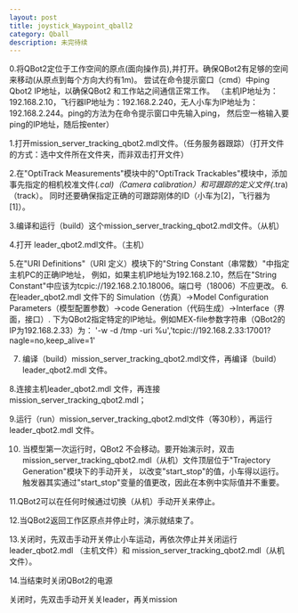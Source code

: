 ```yaml
---
layout: post
title: joystick_Waypoint_qball2
category: Qball
description: 未完待续
---
```


0.将QBot2定位于工作空间的原点(面向操作员),并打开。确保QBot2有足够的空间来移动(从原点到每个方向大约有1m)。
尝试在命令提示窗口（cmd）中ping Qbot2 IP地址，以确保QBot2 和工作站之间通信正常工作。
（主机IP地址为：192.168.2.10，飞行器IP地址为：192.168.2.240，无人小车为IP地址为：192.168.2.244。ping的方法为在命令提示窗口中先输入ping，
然后空一格输入要ping的IP地址，随后按enter）

1.打开mission_server_tracking_qbot2.mdl文件。（任务服务器跟踪）（打开文件的方式：选中文件所在文件夹，而非双击打开文件）

2.在"OptiTrack Measurements"模块中的"OptiTrack Trackables"模块中，添加事先指定的相机校准文件(*.cal)（Camera calibration）和可跟踪的定义文件(*.tra)（track）。
同时还要确保指定正确的可跟踪刚体的ID（小车为[2]，飞行器为[1]）。

3.编译和运行（build）这个mission_server_tracking_qbot2.mdl文件。（从机）

4.打开 leader_qbot2.mdl文件。（主机）

5.在"URI Definitions"（URI 定义）模块下的"String Constant（串常数）"中指定主机PC的正确IP地址，
例如，如果主机IP地址为192.168.2.10，然后在"String Constant"中应该为tcpic://192.168.2.10.18006。端口号（18006）不应更改。
6.在leader_qbot2.mdl 文件下的 Simulation（仿真）->Model Configuration Parameters（模型配置参数）->code Generation（代码生成）->Interface（界面，接口）.
下为QBot2指定特定的IP地址。例如MEX-file参数字符串（QBot2的IP为192.168.2.33）为：
'-w -d /tmp -uri %u','tcpic://192.168.2.33:17001?nagle=no,keep_alive=1'

7. 编译（build）mission_server_tracking_qbot2.mdl文件，再编译（build）leader_qbot2.mdl 文件。

8.连接主机leader_qbot2.mdl 文件，再连接mission_server_tracking_qbot2.mdl；

9.运行（run）mission_server_tracking_qbot2.mdl文件（等30秒），再运行leader_qbot2.mdl 文件。

10. 当模型第一次运行时，QBot2 不会移动。要开始演示时，双击mission_server_tracking_qbot2.mdl（从机）文件顶层位于"Trajectory Generation"模块下的手动开关，
以改变"start_stop"的值，小车得以运行。触发器其实通过"start_stop"变量的值更改，因此在本例中实际值并不重要。

11.QBot2可以在任何时候通过切换（从机）手动开关来停止。

12.当QBot2返回工作区原点并停止时，演示就结束了。

13.关闭时，先双击手动开关停止小车运动，再依次停止并关闭运行leader_qbot2.mdl （主机文件）和 mission_server_tracking_qbot2.mdl（从机文件）。

14.当结束时关闭QBot2的电源

关闭时，先双击手动开关关leader，再关mission
 